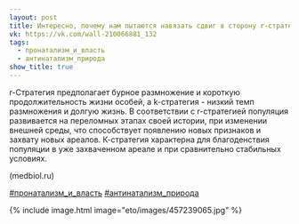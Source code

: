 ```yaml
---
layout: post
title: Интересно, почему нам пытаются навязать сдвиг в сторону r-стратегии?.. 🤔
vk: https://vk.com/wall-210066881_132
tags:
  - пронатализм_и_власть
  - антинатализм_природа
show_title: true
---
```

r-Стратегия предполагает бурное размножение и короткую продолжительность жизни особей, а k-стратегия - низкий темп размножения и долгую жизнь. В соответствии с r-стратегией популяция развивается на переломных этапах своей истории, при изменении внешней среды, что способствует появлению новых признаков и захвату новых ареалов. К-стратегия характерна для благоденствия популяции в уже захваченном ареале и при сравнительно стабильных условиях.

(medbiol.ru)

[#пронатализм_и_власть](poisk.html#пронатализм_и_власть) 
[#антинатализм_природа](poisk.html#антинатализм_природа)

{% include image.html image="eto/images/457239065.jpg" %}